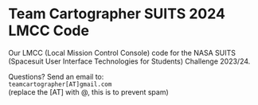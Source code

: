 # Team Cartographer SUITS 2024 LMCC Code
Our LMCC (Local Mission Control Console) code for the NASA SUITS (Spacesuit User Interface Technologies for Students) Challenge 2023/24. <br>

Questions? Send an email to: <br>
`teamcartographer[AT]gmail.com` <br>
(replace the [AT] with @, this is to prevent spam)

